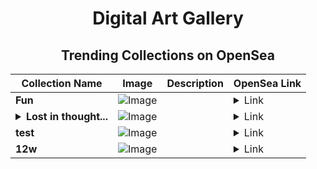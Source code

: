 <div align="center">

# Digital Art Gallery

## Trending Collections on OpenSea

| Collection Name                       | Image                                                                                     | Description                       | OpenSea Link                                                                                          |
|---------------------------------------|-------------------------------------------------------------------------------------------|-----------------------------------|--------------------------------------------------------------------------------------------------------|
| **Fun** | ![Image](https://i.seadn.io/s/raw/files/1e762c4b9660985d8dd09e2cf57746d6.png?w=500&auto=format?w=200&auto=format) |  | <details><summary>Link</summary>[Fun](https://opensea.io/collection/fun-237)</details> |
| **<details><summary>Lost in thought...</summary>Lost in thoughts</details>** | ![Image](https://i.seadn.io/s/raw/files/99fd1e52128bf6385b02fd6a657cb7d2.png?w=500&auto=format?w=200&auto=format) |  | <details><summary>Link</summary>[Lost in thoughts](https://opensea.io/collection/lost-in-thoughts-7)</details> |
| **test** | ![Image](https://i.seadn.io/s/raw/files/93ae8aa0620819a9b211ecbabc45e5b0.jpg?w=500&auto=format?w=200&auto=format) |  | <details><summary>Link</summary>[test](https://opensea.io/collection/test-7804)</details> |
| **12w** | ![Image](https://i.seadn.io/s/raw/files/c551e5e2b0536465688f2553f1be8262.jpg?w=500&auto=format?w=200&auto=format) |  | <details><summary>Link</summary>[12w](https://opensea.io/collection/12w-6)</details> |

</div>